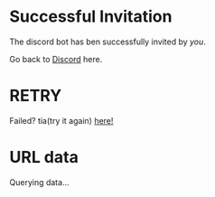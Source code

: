 # Successful Invitation

The discord bot has ben successfully invited by *you*.

Go back to [Discord](https://discordapp.com) here.

# RETRY
Failed? tia(try it again) [here!](https://discordapp.com/api/oauth2/authorize?client_id=536111155706331139&permissions=469056&redirect_uri=https%3A%2F%2Fkcomain.github.io%2Fdiscord-success&response_type=code&scope=bot%20rpc%20rpc.api%20rpc.notifications.read)

# URL data
  <p id=queryURLdata>
     Querying data...
</p>
<script>
  // define data
  var getParams = function (url) {
	var params = {};
	var parser = document.createElement('a');
	parser.href = url;
	var query = parser.search.substring(1);
	var vars = query.split('&');
	for (var i = 0; i < vars.length; i++) {
		var pair = vars[i].split('=');
		params[pair[0]] = decodeURIComponent(pair[1]);
	}
	return params;
 };
                                  //main code
document.getElementById('queryURLdata').innerHTML = getParams(window.location.href);;
</script>
